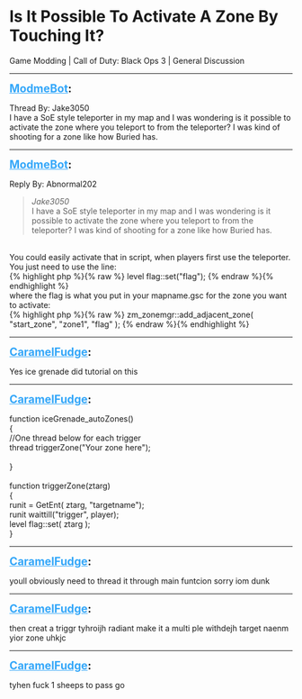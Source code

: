 # Is It Possible To Activate A Zone By Touching It?
Game Modding | Call of Duty: Black Ops 3 | General Discussion

---
<strong style="font-size: 1.4em;"><span style="text-decoration: underline;text-decoration-color: #34a7f9;"><span style="color:#34a7f9;">ModmeBot</span></span>:</strong>

<p>Thread By: Jake3050<br />I have a SoE style teleporter in my map and I was wondering is it possible to activate the zone where you teleport to from the teleporter? I was kind of shooting for a zone like how Buried has.</p>

---
<strong style="font-size: 1.4em;"><span style="text-decoration: underline;text-decoration-color: #34a7f9;"><span style="color:#34a7f9;">ModmeBot</span></span>:</strong>

<p>Reply By: Abnormal202<br /><blockquote><em>Jake3050</em><br />I have a SoE style teleporter in my map and I was wondering is it possible to activate the zone where you teleport to from the teleporter? I was kind of shooting for a zone like how Buried has.</blockquote><br /> You could easily activate that in script, when players first use the teleporter. You just need to use the line:<br />{% highlight php %}{% raw %}
level flag::set("flag");
{% endraw %}{% endhighlight %}
 <br />where the flag is what you put in your mapname.gsc for the zone you want to activate:<br />{% highlight php %}{% raw %}
zm_zonemgr::add_adjacent_zone( "start_zone", "zone1", "flag" );
{% endraw %}{% endhighlight %}
</p>

---
<strong style="font-size: 1.4em;"><span style="text-decoration: underline;text-decoration-color: #34a7f9;"><span style="color:#34a7f9;">CaramelFudge</span></span>:</strong>

<p>Yes ice grenade did tutorial on this</p>

---
<strong style="font-size: 1.4em;"><span style="text-decoration: underline;text-decoration-color: #34a7f9;"><span style="color:#34a7f9;">CaramelFudge</span></span>:</strong>

<p>function iceGrenade_autoZones()<br />{<br />    //One thread below for each trigger<br />    thread triggerZone(&quot;Your zone here&quot;);<br /><br />}<br /> <br />function triggerZone(ztarg)<br />{<br />    runit = GetEnt( ztarg, &quot;targetname&quot;);<br />    runit waittill(&quot;trigger&quot;, player);<br />    level flag::set( ztarg );<br />}</p>

---
<strong style="font-size: 1.4em;"><span style="text-decoration: underline;text-decoration-color: #34a7f9;"><span style="color:#34a7f9;">CaramelFudge</span></span>:</strong>

<p>youll obviously need to thread it through main funtcion sorry iom dunk</p>

---
<strong style="font-size: 1.4em;"><span style="text-decoration: underline;text-decoration-color: #34a7f9;"><span style="color:#34a7f9;">CaramelFudge</span></span>:</strong>

<p>then creat a triggr tyhroijh radiant make it a multi ple withdejh target naenm yior zone uhkjc</p>

---
<strong style="font-size: 1.4em;"><span style="text-decoration: underline;text-decoration-color: #34a7f9;"><span style="color:#34a7f9;">CaramelFudge</span></span>:</strong>

<p>tyhen fuck 1 sheeps to pass go</p>
